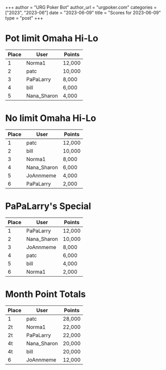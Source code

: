 +++
author = "URG Poker Bot"
author_url = "urgpoker.com"
categories = ["2023", "2023-06"]
date = "2023-06-09"
title = "Scores for 2023-06-09"
type = "post"
+++
# Pot limit Omaha Hi-Lo

| Place | User | Points |
|-------|------|--------|
| 1 | Norma1 | 12,000 |
| 2 | patc | 10,000 |
| 3 | PaPaLarry | 8,000 |
| 4 | bill | 6,000 |
| 5 | Nana_Sharon | 4,000 |

# No limit Omaha Hi-Lo

| Place | User | Points |
|-------|------|--------|
| 1 | patc | 12,000 |
| 2 | bill | 10,000 |
| 3 | Norma1 | 8,000 |
| 4 | Nana_Sharon | 6,000 |
| 5 | JoAnnmeme | 4,000 |
| 6 | PaPaLarry | 2,000 |

# PaPaLarry's Special

| Place | User | Points |
|-------|------|--------|
| 1 | PaPaLarry | 12,000 |
| 2 | Nana_Sharon | 10,000 |
| 3 | JoAnnmeme | 8,000 |
| 4 | patc | 6,000 |
| 5 | bill | 4,000 |
| 6 | Norma1 | 2,000 |

# Month Point Totals

| Place | User | Points |
|-------|------|--------|
| 1 | patc | 28,000 |
| 2t | Norma1 | 22,000 |
| 2t | PaPaLarry | 22,000 |
| 4t | Nana_Sharon | 20,000 |
| 4t | bill | 20,000 |
| 6 | JoAnnmeme | 12,000 |
